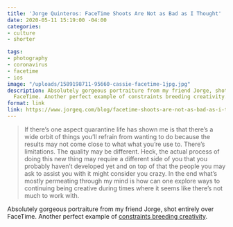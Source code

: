 ```yaml
---
title: 'Jorge Quinteros: FaceTime Shoots Are Not as Bad as I Thought'
date: 2020-05-11 15:19:00 -04:00
categories:
- culture
- shorter

tags:
- photography
- coronavirus
- facetime
- ios
image: "/uploads/1589198711-95660-cassie-facetime-1jpg.jpg"
description: Absolutely gorgeous portraiture from my friend Jorge, shot entirely over
  FaceTime. Another perfect example of constraints breeding creativity.
format: link
link: https://www.jorgeq.com/blog/facetime-shoots-are-not-as-bad-as-i-thought?utm_source=feedburner&utm_medium=feed&utm_campaign=Feed%253A+jorgequinterosphotoblog+%2528Jorge+Quinteros%2529
---
```


> If there’s one aspect quarantine life has shown me is that there’s a wide orbit of things you’ll refrain from wanting to do because the results may not come close to what what you’re use to. There’s limitations. The quality may be different. Heck, the actual process of doing this new thing may require a different side of you that you probably haven’t developed yet and on top of that the people you may ask to assist you with it might consider you crazy. In the end what’s mostly permeating through my mind is how can one explore ways to continuing being creative during times where it seems like there’s not much to work with.

Absolutely gorgeous portraiture from my friend Jorge, shot entirely over FaceTime. Another perfect example of [constraints breeding creativity](https://headrush.typepad.com/creating_passionate_users/2005/12/creativity_on_s.html).

